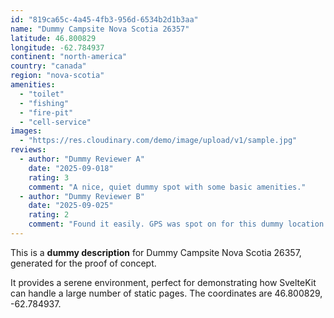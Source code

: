 ```yaml
---
id: "819ca65c-4a45-4fb3-956d-6534b2d1b3aa"
name: "Dummy Campsite Nova Scotia 26357"
latitude: 46.800829
longitude: -62.784937
continent: "north-america"
country: "canada"
region: "nova-scotia"
amenities:
  - "toilet"
  - "fishing"
  - "fire-pit"
  - "cell-service"
images:
  - "https://res.cloudinary.com/demo/image/upload/v1/sample.jpg"
reviews:
  - author: "Dummy Reviewer A"
    date: "2025-09-018"
    rating: 3
    comment: "A nice, quiet dummy spot with some basic amenities."
  - author: "Dummy Reviewer B"
    date: "2025-09-025"
    rating: 2
    comment: "Found it easily. GPS was spot on for this dummy location."
---
```


This is a **dummy description** for Dummy Campsite Nova Scotia 26357, generated for the proof of concept.

It provides a serene environment, perfect for demonstrating how SvelteKit can handle a large number of static pages. The coordinates are 46.800829, -62.784937.
